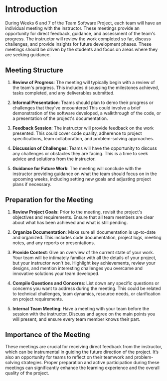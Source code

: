 # Introduction

During Weeks 6 and 7 of the Team Software Project, each team will have an individual meeting with the instructor. These meetings provide an opportunity for direct feedback, guidance, and assessment of the team's progress. The instructor will review the work completed so far, discuss challenges, and provide insights for future development phases.  These meetings should be driven by the students and focus on areas where they are seeking guidance.

## Meeting Structure

1. **Review of Progress**: The meeting will typically begin with a review of the team's progress. This includes discussing the milestones achieved, tasks completed, and any deliverables submitted.

2. **Informal Presentation**: Teams should plan to demo their progress or challenges that they've encountered This could involve a brief demonstration of the software developed, a walkthrough of the code, or a presentation of the project's documentation.

3. **Feedback Session**: The instructor will provide feedback on the work presented. This could cover code quality, adherence to project specifications, team collaboration, and problem-solving approaches.

4. **Discussion of Challenges**: Teams will have the opportunity to discuss any challenges or obstacles they are facing. This is a time to seek advice and solutions from the instructor.

5. **Guidance for Future Work**: The meeting will conclude with the instructor providing guidance on what the team should focus on in the upcoming weeks, including setting new goals and adjusting project plans if necessary.

## Preparation for the Meeting

1. **Review Project Goals**: Prior to the meeting, revisit the project's objectives and requirements. Ensure that all team members are clear about what has been achieved and what is still pending.

2. **Organize Documentation**: Make sure all documentation is up-to-date and organized. This includes code documentation, project logs, meeting notes, and any reports or presentations.

3. **Provide Context**: Give an overview of the current state of your work.  Your team will be intimately familiar with all the details of your project, but your instructor won't be.  Highlight key achievements, review your designs, and mention interesting challenges you overcame and innovative solutions your team developed.

4. **Compile Questions and Concerns**: List down any specific questions or concerns you want to address during the meeting. This could be related to technical challenges, team dynamics, resource needs, or clarification on project requirements.

5. **Internal Team Meeting**: Have a meeting with your team before the session with the instructor. Discuss and agree on the main points you will present, and ensure every team member knows their part.

## Importance of the Meeting

These meetings are crucial for receiving direct feedback from the instructor, which can be instrumental in guiding the future direction of the project. It’s also an opportunity for teams to reflect on their teamwork and problem-solving strategies. Proper preparation and active participation during these meetings can significantly enhance the learning experience and the overall quality of the project.